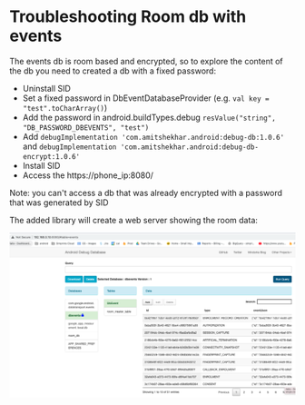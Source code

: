 # Troubleshooting Room db with events
The events db is room based and encrypted, so to explore the content of the db you need to created a db with a fixed password:

* Uninstall SID
* Set a fixed password in DbEventDatabaseProvider (e.g. `val key = "test".toCharArray()`)  
* Add the password in android.buildTypes.debug `resValue("string", "DB_PASSWORD_DBEVENTS", "test")`  
* Add `debugImplementation 'com.amitshekhar.android:debug-db:1.0.6'` and `debugImplementation 'com.amitshekhar.android:debug-db-encrypt:1.0.6'`  
* Install SID  
* Access the https://phone_ip:8080/  
  
Note: you can't access a db that was already encrypted with a password that was generated by SID  
  
The added library will create a web server showing the room data:   
  
![Web view with room content](./troubleshooting_roob_db_view.png)


